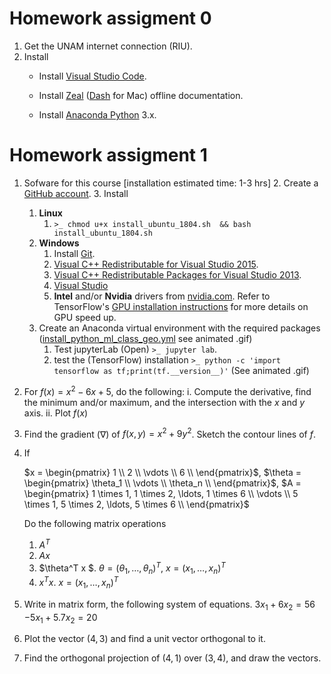 # Homework assigment 0

1. Get the UNAM internet connection (RIU).
2. Install
   * Install [Visual Studio Code](https://code.visualstudio.com/download).

   * Install [Zeal](https://zealdocs.org/) ([Dash](https://kapeli.com/dash) for Mac) offline documentation.

   * Install [Anaconda Python](https://www.anaconda.com/distribution/) 3.x.

# Homework assigment 1

1. Sofware for this course [installation estimated time: 1-3 hrs]
   2. Create a [GitHub account](https://github.com/join).
   3. Install
      1. **Linux**
         1. `>_ chmod u+x install_ubuntu_1804.sh  && bash install_ubuntu_1804.sh`
      2. **Windows**
         1. Install [Git](https://git-scm.com/downloads).
         2. [Visual C++ Redistributable for Visual Studio 2015](https://www.microsoft.com/en-us/download/details.aspx?id=48145).
         3. [Visual C++ Redistributable Packages for Visual Studio 2013](https://www.microsoft.com/en-us/download/details.aspx?id=40784).
         4. [Visual Studio](https://visualstudio.microsoft.com/downloads/?utm_medium=post-banner&utm_source=microsoft.com&utm_campaign=channel+banner&utm_content=launch+vs2019)
         5. **Intel** and/or **Nvidia** drivers from [nvidia.com](https://www.nvidia.com/Download/index.aspx?lang=en-us). Refer to TensorFlow's [GPU installation instructions](https://tensorflow.org/install/gpu) for more details on GPU speed up.
   5. Create an Anaconda virtual environment with the required packages ([install_python_ml_class_geo.yml](https://github.com/mathphysmx/teaching-ml/blob/master/install_python_ml_class_geo.yml) see animated .gif)
      1. Test jupyterLab (Open) `>_ jupyter lab`.
      2. test the (TensorFlow) installation `>_ python -c 'import tensorflow as tf;print(tf.__version__)'` (See animated .gif)

2. For $f(x) = x^2 - 6x + 5$, do the following:
   i. Compute the derivative, find the minimum and/or maximum, and the intersection with the $x$ and $y$ axis.
   ii. Plot $f(x)$

3. Find the gradient ($\nabla$) of $f(x, y) = x^2 + 9y^2$. Sketch the contour lines of $f$.

4. If 

   $x = \begin{pmatrix}
   1 \\
   2 \\
   \vdots \\
   6 \\
   \end{pmatrix}$, $\theta = \begin{pmatrix}
   \theta_1 \\
   \vdots \\
   \theta_n \\
   \end{pmatrix}$, $A = \begin{pmatrix}
   1 \times 1, 1 \times 2, \ldots, 1 \times 6 \\
   \vdots \\
   5 \times 1, 5 \times 2, \ldots, 5 \times 6 \\
   \end{pmatrix}$

   Do the following matrix operations

   1. $A^T$
   2. $Ax$
   3. $\theta^T x $. $\theta = (\theta_1, \ldots, \theta_n)^T$, $x = (x_1, \ldots, x_n)^T$
   4. $x^Tx$. $x = (x_1, \ldots, x_n)^T$
5. Write in matrix form, the following system of equations.
   $3x_1 + 6x_2 = 56$
   $-5x_1 + 5.7x_2 = 20$ 

6. Plot the vector $(4,3)$ and find a unit vector orthogonal to it.

7. Find the orthogonal projection of $(4, 1)$ over $(3,4)$, and draw the vectors.
